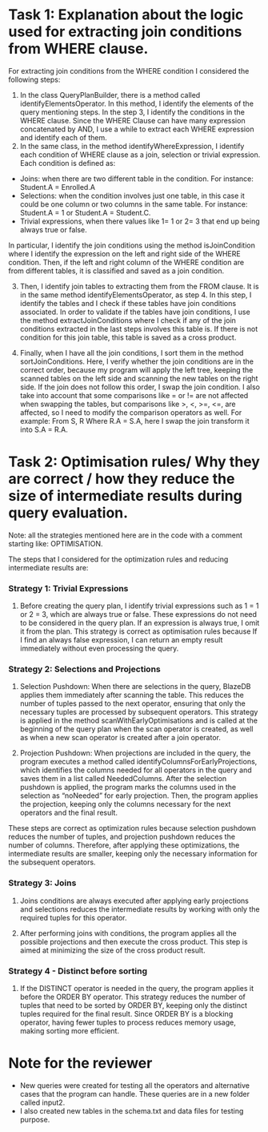 # Task 1: Explanation about the logic used for extracting join conditions from WHERE clause.

For extracting join conditions from  the WHERE condition I considered the following steps:

1. In the class QueryPlanBuilder, there is a method called identifyElementsOperator. In this method, I identify the elements of the query mentioning steps. In the step 3, I identify the conditions in the WHERE clause. Since the WHERE Clause can have many expression concatenated by AND, I use a while to extract each WHERE expression and identify each of them.
2. In the same class, in the method identifyWhereExpression, I identify each condition of WHERE clause as a join, selection or trivial expression. Each condition is defined as:
* Joins: when there are two different table in the condition. For instance: Student.A = Enrolled.A
* Selections: when the condition involves just one table, in this case it could be one column or two columns in the same table. For instance: Student.A = 1 or Student.A = Student.C.
* Trivial expressions, when there values like 1= 1 or 2= 3 that end up being always true or false.

In particular, I identify the join conditions using the method isJoinCondition where I identify the expression on the left and right side of the WHERE condition. Then, if the left and right column of the WHERE condition are from different tables, it is classified and saved as a join condition.

3. Then, I identify join tables to extracting them from the FROM clause. It is in the same method identifyElementsOperator, as step 4. 
In this step, I identify the tables and I check if these tables have join conditions associated.
In order to validate if the tables have join conditions, I use the method extractJoinConditions where I check if any of the join conditions extracted in the last steps involves this table is. 
If there is not condition for this join table, this table is saved as a cross product.

4. Finally, when I have all the join conditions, I sort them in the method sortJoinConditions. Here, I verify whether the join conditions are in the correct order, because my program will apply the left tree, keeping the scanned tables on the left side and scanning the new tables on the right side. 
If the join does not follow this order, I swap the join condition. I also take into account that some comparisons like = or != are not affected when swapping the tables, but comparisons like >, <, >=, <=, are affected, so I need to modify the comparison operators as well.
   For example: From S, R Where R.A = S.A, here I swap the join transform it into S.A = R.A.


# Task 2: Optimisation rules/ Why they are correct / how they reduce the size of intermediate results during query evaluation.
Note: all the strategies mentioned here are in the code with a comment starting like: OPTIMISATION.

The steps that I considered for the optimization rules and reducing intermediate results are:

### Strategy 1: Trivial Expressions
1.	Before creating the query plan, I identify trivial expressions such as 1 = 1 or 2 = 3, which are always true or false. These expressions do not need to be considered in the query plan. If an expression is always true, I omit it from the plan. 
This strategy is correct as optimisation rules because If I find an always false expression, I can return an empty result immediately without even processing the query.

### Strategy 2: Selections and Projections
1. Selection Pushdown: When there are selections in the query, BlazeDB applies them immediately after scanning the table. This reduces the number of tuples passed to the next operator, ensuring that only the necessary tuples are processed by subsequent operators.
This strategy is applied in the method scanWithEarlyOptimisations and is called at the beginning of the query plan when the scan operator is created, as well as when a new scan operator is created after a join operator.

2. Projection Pushdown: When projections are included in the query, the program executes a method called identifyColumnsForEarlyProjections, which identifies the columns needed for all operators in the query and saves them in a list called NeededColumns.
After the selection pushdown is applied, the program marks the columns used in the selection as “noNeeded” for early projection. Then, the program applies the projection, keeping only the columns necessary for the next operators and the final result.

These steps are correct as optimization rules because selection pushdown reduces the number of tuples, and projection pushdown reduces the number of columns. Therefore, after applying these optimizations, the intermediate results are smaller, keeping only the necessary information for the subsequent operators.

### Strategy 3: Joins
1. Joins conditions are always executed after applying early projections and selections reduces the intermediate results by working with only the required tuples for this operator. 

2. After performing joins with conditions, the program applies all the possible projections and then execute the cross product. This step is aimed at minimizing the size of the cross product result. 


### Strategy 4 - Distinct before sorting
1. If the DISTINCT operator is needed in the query, the program applies it before the ORDER BY operator. This strategy reduces the number of tuples that need to be sorted by ORDER BY, keeping only the distinct tuples required for the final result.
Since ORDER BY is a blocking operator, having fewer tuples to process reduces memory usage, making sorting more efficient.  


# Note for the reviewer
* New queries were created for testing all the operators and alternative cases that the program can handle. These queries are in a new folder called input2.
* I also created new tables in the schema.txt and data files for testing purpose. 